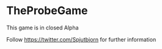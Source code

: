 # TheProbeGame
This game is in closed Alpha

Follow https://twitter.com/Spjutbjorn for further information
